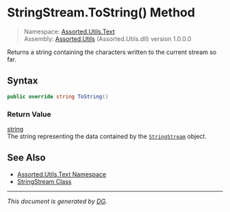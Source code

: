﻿# StringStream.ToString() Method

> Namespace: [Assorted.Utils.Text](_toc.Assorted.Utils.md#Assorted.Utils.Text%20Namespace)\
> Assembly: [Assorted.Utils](_toc.Assorted.Utils.md) (Assorted.Utils.dll) version 1.0.0.0

Returns a string containing the characters written to the current stream so far.

## Syntax

```csharp
public override string ToString()
```

### Return Value

[string](https://docs.microsoft.com/en-us/dotnet/api/system.string)\
The string representing the data contained by the [`StringStream`](Assorted.Utils.Text.StringStream.md) object.

## See Also

- [Assorted.Utils.Text Namespace](_toc.Assorted.Utils.md#Assorted.Utils.Text%20Namespace)
- [StringStream Class](Assorted.Utils.Text.StringStream.md)

---

_This document is generated by [DG](https://github.com/Khojasteh/dg)._
